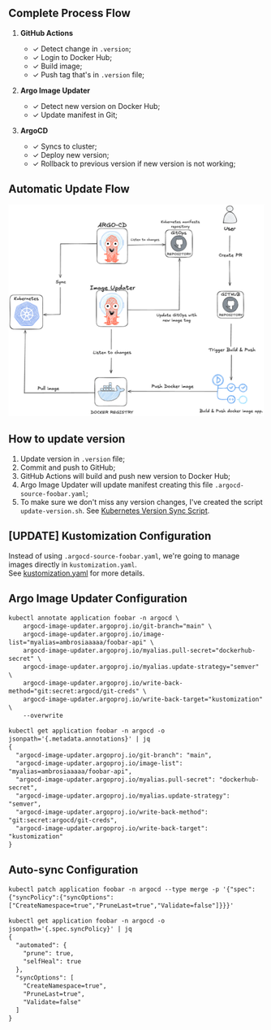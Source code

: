 ## Complete Process Flow

1. **GitHub Actions**
   - ✓ Detect change in `.version`;
   - ✓ Login to Docker Hub;
   - ✓ Build image;
   - ✓ Push tag that's in `.version` file;

2. **Argo Image Updater**
   - ✓ Detect new version on Docker Hub;
   - ✓ Update manifest in Git;

3. **ArgoCD**
   - ✓ Syncs to cluster;
   - ✓ Deploy new version;
   - ✓ Rollback to previous version if new version is not working;

## Automatic Update Flow

![Auto Update Flow](../../.github/assets/img/gitops.png)

## How to update version

1. Update version in `.version` file;
2. Commit and push to GitHub;
3. GitHub Actions will build and push new version to Docker Hub;
4. Argo Image Updater will update manifest creating this file `.argocd-source-foobar.yaml`;
5. To make sure we don't miss any version changes, I've created the script `update-version.sh`. See [Kubernetes Version Sync Script](../../kubernetes/README.md#kubernetes-version-sync-script).

## [UPDATE] Kustomization Configuration

Instead of using `.argocd-source-foobar.yaml`, we're going to manage images directly in `kustomization.yaml`.  
See [kustomization.yaml](../../kubernetes/kustomization.yaml) for more details.

## Argo Image Updater Configuration

```
kubectl annotate application foobar -n argocd \
    argocd-image-updater.argoproj.io/git-branch="main" \
    argocd-image-updater.argoproj.io/image-list="myalias=ambrosiaaaaa/foobar-api" \
    argocd-image-updater.argoproj.io/myalias.pull-secret="dockerhub-secret" \
    argocd-image-updater.argoproj.io/myalias.update-strategy="semver" \
    argocd-image-updater.argoproj.io/write-back-method="git:secret:argocd/git-creds" \
    argocd-image-updater.argoproj.io/write-back-target="kustomization" \
    --overwrite
```

```
kubectl get application foobar -n argocd -o jsonpath='{.metadata.annotations}' | jq
{
  "argocd-image-updater.argoproj.io/git-branch": "main",
  "argocd-image-updater.argoproj.io/image-list": "myalias=ambrosiaaaaa/foobar-api",
  "argocd-image-updater.argoproj.io/myalias.pull-secret": "dockerhub-secret",
  "argocd-image-updater.argoproj.io/myalias.update-strategy": "semver",
  "argocd-image-updater.argoproj.io/write-back-method": "git:secret:argocd/git-creds",
  "argocd-image-updater.argoproj.io/write-back-target": "kustomization"
}
```

## Auto-sync Configuration

```
kubectl patch application foobar -n argocd --type merge -p '{"spec":{"syncPolicy":{"syncOptions":["CreateNamespace=true","PruneLast=true","Validate=false"]}}}'
```

```
kubectl get application foobar -n argocd -o jsonpath='{.spec.syncPolicy}' | jq
{
  "automated": {
    "prune": true,
    "selfHeal": true
  },
  "syncOptions": [
    "CreateNamespace=true",
    "PruneLast=true",
    "Validate=false"
  ]
}
```
